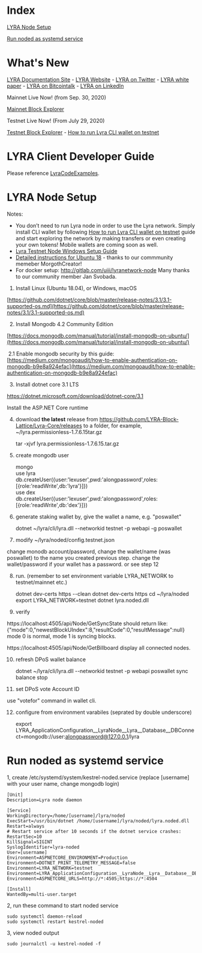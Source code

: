 # Index

[LYRA Node Setup](#lyra-node-setup)

[Run noded as systemd service](#run-noded-as-systemd-service)

# What's New

[LYRA Documentation Site](https://docs.lyra.live) - 
[LYRA Website](https://lyra.live) - 
[LYRA on Twitter](https://twitter.com/LYRAblockchain) -
[LYRA white paper](https://github.com/LYRA-Block-Lattice/LYRA-Docs/blob/master/LYRA-BLock-Lattice-White-Paper.md) -
[LYRA on Bitcointalk](https://bitcointalk.org/index.php?topic=5258803.msg) -
[LYRA on LinkedIn](https://www.linkedin.com/company/lyra-block-lattice)

Mainnet Live Now! (from Sep. 30, 2020)

[Mainnet Block Explorer](https://nebula.lyra.live/)

Testnet Live Now! (From July 29, 2020)

[Testnet Block Explorer](https://blockexplorer.testnet.lyra.live/) - 
[How to run Lyra CLI wallet on testnet](https://github.com/LYRA-Block-Lattice/LYRA-Docs/blob/master/How%20to%20run%20Lyra%20CLI%20Wallet%20on%20testnet.md)

# LYRA Client Developer Guide

Please reference [LyraCodeExamples](https://github.com/LYRA-Block-Lattice/LyraCodeExamples).


# LYRA Node Setup

Notes:
* You don’t need to run Lyra node in order to use the Lyra network. Simply install CLI wallet by following [How to run Lyra CLI wallet on testnet](https://github.com/LYRA-Block-Lattice/LYRA-Docs/blob/master/How%20to%20run%20Lyra%20CLI%20Wallet%20on%20testnet.md) guide and start exploring the network by making transfers or even creating your own tokens! Mobile wallets are coming soon as well.
* [Lyra Testnet Node Windows Setup Guide](https://github.com/LYRA-Block-Lattice/LYRA-Docs/blob/master/Lyra%20Testnet%20Node%20%20Windows%20Setup%20Guide.md)
* [Detailed instructions for Ubuntu 18](https://github.com/MorgothCreator/LYRA-node-setup-on-UBUNTU-18.0.4/blob/main/README.md) - thanks to our commmunity memeber MorgothCreator! 
* For docker setup: http://gitlab.com/uiii/lyranetwork-node Many thanks to our community member Jan Svobada.

1. Install Linux (Ubuntu 18.04), or Windows, macOS

[https://github.com/dotnet/core/blob/master/release-notes/3.1/3.1-supported-os.md](https://github.com/dotnet/core/blob/master/release-notes/3.1/3.1-supported-os.md)

2. Install Mongodb 4.2 Community Edition

[https://docs.mongodb.com/manual/tutorial/install-mongodb-on-ubuntu/](https://docs.mongodb.com/manual/tutorial/install-mongodb-on-ubuntu/)

​	2.1 Enable mongodb security by this guide: [https://medium.com/mongoaudit/how-to-enable-authentication-on-mongodb-b9e8a924efac](https://medium.com/mongoaudit/how-to-enable-authentication-on-mongodb-b9e8a924efac)

3. Install dotnet core 3.1 LTS

https://dotnet.microsoft.com/download/dotnet-core/3.1

Install the ASP.NET Core runtime

4. download **the latest** release from https://github.com/LYRA-Block-Lattice/Lyra-Core/releases to a folder, for example, ~/lyra.permissionless-1.7.6.15tar.gz

	tar -xjvf lyra.permissionless-1.7.6.15.tar.gz

5. create mongodb user

	mongo  
	use lyra  
	db.createUser({user:'lexuser',pwd:'alongpassword',roles:[{role:'readWrite',db:'lyra'}]})  
	use dex  
	db.createUser({user:'lexuser',pwd:'alongpassword',roles:[{role:'readWrite',db:'dex'}]})

6. generate staking wallet by, give the wallet a name, e.g. "poswallet"

	dotnet ~/lyra/cli/lyra.dll --networkid testnet -p webapi -g poswallet

7. modify ~/lyra/noded/config.testnet.json

change monodb account/password, change the wallet/name (was poswallet) to the name you created previous step. change the wallet/password if your wallet has a password.
or see step 12

8. run. (remember to set environment variable LYRA_NETWORK to testnet/mainnet etc.)

	dotnet dev-certs https --clean
	dotnet dev-certs https
	cd ~/lyra/noded
	export LYRA_NETWORK=testnet
	dotnet lyra.noded.dll

9. verify

https://localhost:4505/api/Node/GetSyncState
should return like:
	{"mode":0,"newestBlockUIndex":8,"resultCode":0,"resultMessage":null}
	mode 0 is normal, mode 1 is syncing blocks.

https://localhost:4505/api/Node/GetBillboard
display all connected nodes.

10. refresh DPoS wallet balance

	dotnet ~/lyra/cli/lyra.dll --networkid testnet -p webapi
	poswallet
	sync
	balance
	stop

11. set DPoS vote Account ID

use "votefor" command in wallet cli.

12. configure from environment varabiles (seprated by double underscore)

	export LYRA_ApplicationConfiguration__LyraNode__Lyra__Database__DBConnect=mongodb://user:alongpassword@127.0.0.1/lyra

# Run noded as systemd service

1, create /etc/systemd/system/kestrel-noded.service (replace [username] with your user name, change mongodb login)

	[Unit]
	Description=Lyra node daemon

	[Service]
	WorkingDirectory=/home/[username]/lyra/noded
	ExecStart=/usr/bin/dotnet /home/[username]/lyra/noded/lyra.noded.dll
	Restart=always
	# Restart service after 10 seconds if the dotnet service crashes:
	RestartSec=10
	KillSignal=SIGINT
	SyslogIdentifier=lyra-noded
	User=[username]
	Environment=ASPNETCORE_ENVIRONMENT=Production
	Environment=DOTNET_PRINT_TELEMETRY_MESSAGE=false
	Environment=LYRA_NETWORK=testnet
	Environment=LYRA_ApplicationConfiguration__LyraNode__Lyra__Database__DBConnect=mongodb://lexuser:alongpassword@127.0.0.1/lyra
	Environment=ASPNETCORE_URLS=http://*:4505;https://*:4504

	[Install]
	WantedBy=multi-user.target

2, run these command to start noded service

	sudo systemctl daemon-reload
	sudo systemctl restart kestrel-noded

3, view noded output

	sudo journalctl -u kestrel-noded -f



